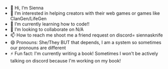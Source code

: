 - 👋 Hi, I’m Sienna
- 👀 I’m interested in helping creators with their web games or games like ClanGen/LifeGen
- 🌱 I’m currently learning how to code!!
- 💞️ I’m looking to collaborate on N/A
- 📫 How to reach me shoot me a friend request on discord= siennasknife
- 😄 Pronouns: She/They BUT that depends, I am a system so sometimes our pronouns are different
- ⚡ Fun fact: I'm currently writing a book! Sometimes I won't be actively talking on discord because I'm working on my book!

<!---
swyfstu/swyfstu is a ✨ special ✨ repository because its `README.md` (this file) appears on your GitHub profile.
You can click the Preview link to take a look at your changes.
--->
